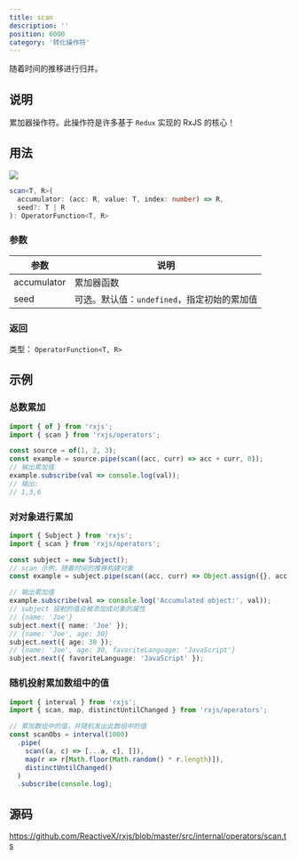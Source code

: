 ```yaml
---
title: scan
description: ''
position: 6000
category: '转化操作符'
---
```


<alert>

随着时间的推移进行归并。

</alert>

## 说明

累加器操作符。此操作符是许多基于 `Redux` 实现的 RxJS 的核心！

## 用法

![](https://rxjs.dev/assets/images/marble-diagrams/scan.png)

```ts
scan<T, R>(
  accumulator: (acc: R, value: T, index: number) => R,
  seed?: T | R
): OperatorFunction<T, R>
```

### 参数

| 参数        | 说明                                        |
| ----------- | ------------------------------------------- |
| accumulator | 累加器函数                                  |
| seed        | 可选。默认值：`undefined`，指定初始的累加值 |

### 返回

类型： `OperatorFunction<T, R>`

<adsbygoogle></adsbygoogle>

## 示例

### 总数累加

```ts
import { of } from 'rxjs';
import { scan } from 'rxjs/operators';

const source = of(1, 2, 3);
const example = source.pipe(scan((acc, curr) => acc + curr, 0));
// 输出累加值
example.subscribe(val => console.log(val));
// 输出:
// 1,3,6
```

### 对对象进行累加

```ts
import { Subject } from 'rxjs';
import { scan } from 'rxjs/operators';

const subject = new Subject();
// scan 示例，随着时间的推移构建对象
const example = subject.pipe(scan((acc, curr) => Object.assign({}, acc, curr), {}));

// 输出累加值
example.subscribe(val => console.log('Accumulated object:', val));
// subject 投射的值会被添加成对象的属性
// {name: 'Joe'}
subject.next({ name: 'Joe' });
// {name: 'Joe', age: 30}
subject.next({ age: 30 });
// {name: 'Joe', age: 30, favoriteLanguage: 'JavaScript'}
subject.next({ favoriteLanguage: 'JavaScript' });
```

### 随机投射累加数组中的值

```ts
import { interval } from 'rxjs';
import { scan, map, distinctUntilChanged } from 'rxjs/operators';

// 累加数组中的值，并随机发出此数组中的值
const scanObs = interval(1000)
  .pipe(
    scan((a, c) => [...a, c], []),
    map(r => r[Math.floor(Math.random() * r.length)]),
    distinctUntilChanged()
  )
  .subscribe(console.log);
```

## 源码

<https://github.com/ReactiveX/rxjs/blob/master/src/internal/operators/scan.ts>
